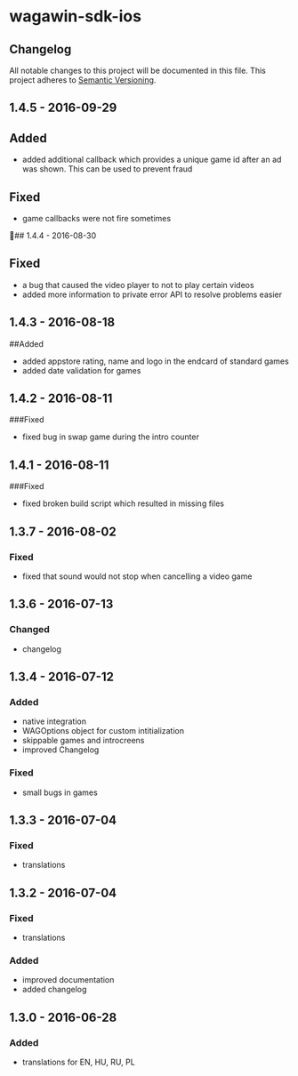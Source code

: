 # wagawin-sdk-ios

## Changelog
All notable changes to this project will be documented in this file.
This project adheres to [Semantic Versioning](http://semver.org/).

## 1.4.5 - 2016-09-29
## Added
- added additional callback which provides a unique game id after an ad was shown. This can be used to prevent fraud

## Fixed
- game callbacks were not fire sometimes

## 1.4.4 - 2016-08-30
## Fixed
- a bug that caused the video player to not to play certain videos
- added more information to private error API to resolve problems easier

## 1.4.3 - 2016-08-18
##Added
- added appstore rating, name and logo in the endcard of standard games
- added date validation for games

## 1.4.2 - 2016-08-11
###Fixed
- fixed bug in swap game during the intro counter

## 1.4.1 - 2016-08-11
###Fixed
- fixed broken build script which resulted in missing files

## 1.3.7 - 2016-08-02
### Fixed
- fixed that sound would not stop when cancelling a video game

## 1.3.6 - 2016-07-13
### Changed
- changelog

## 1.3.4 - 2016-07-12
### Added
- native integration
- WAGOptions object for custom intitialization
- skippable games and introcreens
- improved Changelog

### Fixed
- small bugs in games

## 1.3.3 - 2016-07-04
### Fixed
- translations

## 1.3.2 - 2016-07-04
### Fixed
 - translations

### Added
- improved documentation
- added changelog

## 1.3.0 - 2016-06-28
### Added
- translations for EN, HU, RU, PL

